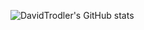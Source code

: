 ![DavidTrodler's GitHub stats](https://github-readme-stats.vercel.app/api?username=DavidTrodler&theme=dark&show_icons=true&hide_border=true&count_private=true)
